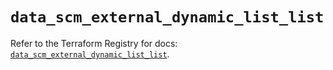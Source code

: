 # `data_scm_external_dynamic_list_list`

Refer to the Terraform Registry for docs: [`data_scm_external_dynamic_list_list`](https://registry.terraform.io/providers/paloaltonetworks/scm/1.0.2/docs/data-sources/external_dynamic_list_list).
